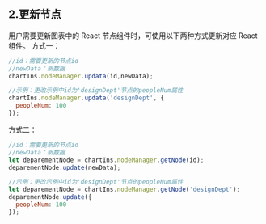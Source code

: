 ## 2.更新节点
用户需要更新图表中的 React 节点组件时，可使用以下两种方式更新对应 React 组件。
方式一：
```javascript
//id：需要更新的节点id
//newData：新数据
chartIns.nodeManager.updata(id,newData);

//示例：更改示例中id为'designDept'节点的peopleNum属性
chartIns.nodeManager.updata('designDept', {
  peopleNum: 100
});
```
方式二：
```javascript
//id：需要更新的节点id
//newData：新数据
let deparementNode = chartIns.nodeManager.getNode(id);
deparementNode.update(newData);

//示例：更改示例中id为'designDept'节点的peopleNum属性
let deparementNode = chartIns.nodeManager.getNode('designDept');
deparementNode.update({
  peopleNum: 100
});
```
